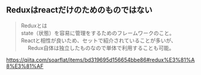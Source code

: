 ## Reduxはreactだけのためのものではない
> Reduxとは  
> state（状態）を容易に管理をするためのフレームワークのこと。  
> Reactと相性が良いため、セットで紹介されていることが多いが、  　
> Redux自体は独立したものなので単体で利用することも可能。  

https://qiita.com/soarflat/items/bd319695d156654bbe86#redux%E3%81%A8%E3%81%AF
